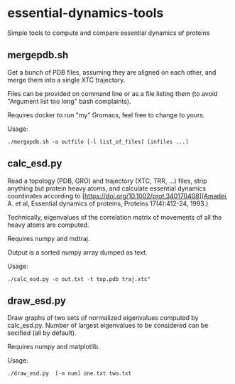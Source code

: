 # essential-dynamics-tools
Simple tools to compute and compare essential dynamics of proteins

## mergepdb.sh

Get a bunch of PDB files, assuming they are aligned on each other, and merge them into a single XTC trajectory.

Files can be provided on command line or as a file listing them (to avoid "Argument list too long" bash complaints).

Requires docker to run "my" Gromacs, feel free to change to yours.

Usage:

```./mergepdb.sh -o outfile [-l list_of_files] [infiles ...]```

## calc_esd.py

Read a topology (PDB, GRO) and trajectory (XTC, TRR, ...) files, strip anything but protein heavy atoms, and calculate essential dynamics coordinates according to [https://doi.org/10.1002/prot.340170408](Amadei, A. et al, Essential dynamics of proteins, Proteins 17(4):412-24, 1993.)

Technically, eigenvalues of the correlation matrix of movements of all the heavy atoms
are computed. 

Requires numpy and mdtraj.

Output is a sorted numpy array dumped as text.

Usage:

```./calc_esd.py -o out.txt -t top.pdb traj.xtc"```


## draw_esd.py

Draw graphs of two sets of normalized eigenvalues computed by calc_esd.py. Number of largest eigenvalues to be considered can be secified (all by default).

Requires numpy and matplotlib.

Usage:

```./draw_esd.py  [-n num] one.txt two.txt```
